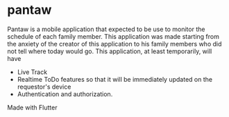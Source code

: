 # pantaw

Pantaw is a mobile application that expected to be use to monitor the schedule of each family member. This application was made starting from the anxiety of the creator of this application to his family members who did not tell where today would go. 
This application, at least temporarily, will have

- Live Track
- Realtime ToDo features so that it will be immediately updated on the requestor's device
- Authentication and authorization.

Made with Flutter
